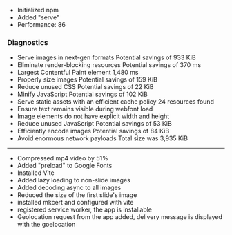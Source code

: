 - Initialized npm
- Added "serve"
- Performance: 86

### Diagnostics
- Serve images in next-gen formats Potential savings of 933 KiB
- Eliminate render-blocking resources Potential savings of 370 ms
- Largest Contentful Paint element 1,480 ms
- Properly size images Potential savings of 159 KiB
- Reduce unused CSS Potential savings of 22 KiB
- Minify JavaScript Potential savings of 102 KiB
- Serve static assets with an efficient cache policy 24 resources found
- Ensure text remains visible during webfont load
- Image elements do not have explicit width and height
- Reduce unused JavaScript Potential savings of 53 KiB
- Efficiently encode images Potential savings of 84 KiB
- Avoid enormous network payloads Total size was 3,935 KiB
---
- Compressed mp4 video by 51%
- Added "preload" to Google Fonts
- Installed Vite
- Added lazy loading to non-slide images
- Added decoding async to all images
- Reduced the size of the first slide's image
- installed mkcert and configured with vite
- registered service worker, the app is installable
- Geolocation request from the app added, delivery message is displayed with the goelocation
